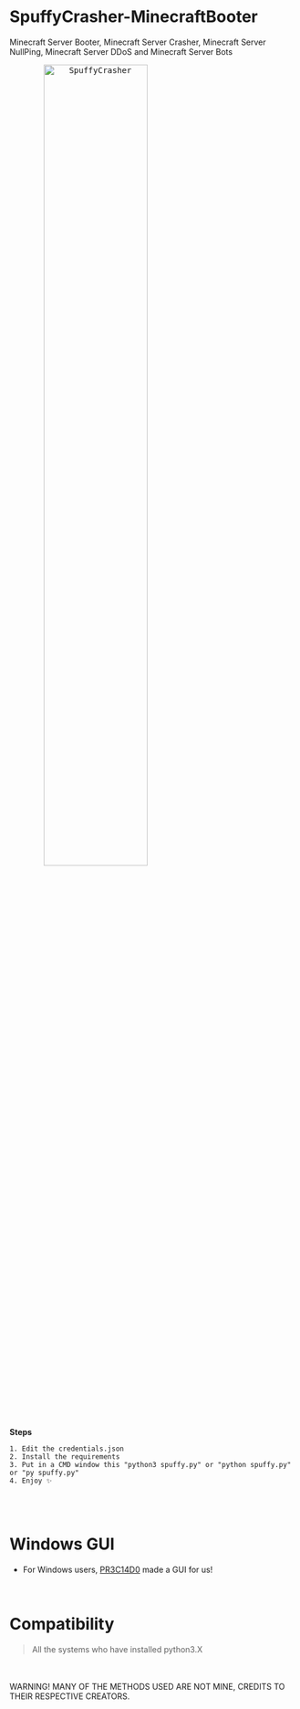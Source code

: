 # SpuffyCrasher-MinecraftBooter
Minecraft Server Booter, Minecraft Server Crasher, Minecraft Server NullPing, Minecraft Server DDoS and Minecraft Server Bots

<kbd align="center"><img src="https://i.postimg.cc/2SDZHccf/Captura-de-pantalla-2022-04-08-180351.png" width="60%" height="60%" alt="SpuffyCrasher" /></kbd>

<br><br>
**Steps**
```
1. Edit the credentials.json
2. Install the requirements
3. Put in a CMD window this "python3 spuffy.py" or "python spuffy.py" or "py spuffy.py"
4. Enjoy ✨
```
<br><br>

# Windows GUI
- For Windows users, [PR3C14D0](https://github.com/PR3C14D0) made a GUI for us!
<br>

# Compatibility

> All the systems who have installed python3.X
<br>
<br>
WARNING! MANY OF THE METHODS USED ARE NOT MINE, CREDITS TO THEIR RESPECTIVE CREATORS.
